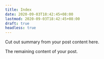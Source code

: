 ```yaml
---
title: Index
date: 2020-09-03T18:42:45+08:00
lastmod: 2020-09-03T18:42:45+08:00
draft: true
headless: true
---
```


Cut out summary from your post content here.

<!--more-->

The remaining content of your post.
